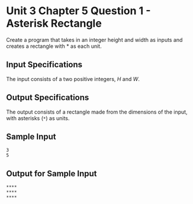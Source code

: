 # Unit 3 Chapter 5 Question 1 - Asterisk Rectangle

Create a program that takes in an integer height and width as inputs and creates a rectangle with * as each unit.

## Input Specifications
The input consists of a two positive integers, $H$ and $W$.

## Output Specifications
The output consists of a rectangle made from the dimensions of the input, with asterisks (`*`) as units.

## Sample Input
```
3
5
```

## Output for Sample Input
```
****
****
****
```